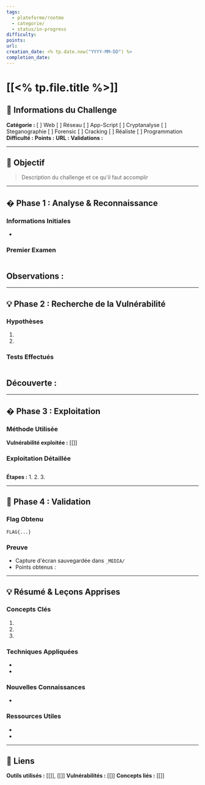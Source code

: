 ```yaml
---
tags:
  - plateforme/rootme
  - categorie/
  - status/in-progress
difficulty: 
points: 
url: 
creation_date: <% tp.date.now("YYYY-MM-DD") %>
completion_date: 
---
```

# [[<% tp.file.title %>]]

## 📝 Informations du Challenge

**Catégorie :** [ ] Web [ ] Réseau [ ] App-Script [ ] Cryptanalyse [ ] Steganographie [ ] Forensic [ ] Cracking [ ] Réaliste [ ] Programmation
**Difficulté :** 
**Points :** 
**URL :** 
**Validations :** 

---

## 🎯 Objectif

> Description du challenge et ce qu'il faut accomplir

---

## � Phase 1 : Analyse & Reconnaissance

### Informations Initiales
- 

### Premier Examen
```bash

```

**Observations :**
- 

---

## 💡 Phase 2 : Recherche de la Vulnérabilité

### Hypothèses
1. 
2. 

### Tests Effectués
```bash

```

**Découverte :**
- 

---

## � Phase 3 : Exploitation

### Méthode Utilisée
**Vulnérabilité exploitée :** [[]]

### Exploitation Détaillée
```bash

```

**Étapes :**
1. 
2. 
3. 

---

## 🏁 Phase 4 : Validation

### Flag Obtenu
```
FLAG{...}
```

### Preuve
- Capture d'écran sauvegardée dans `_MEDIA/`
- Points obtenus : 

---

## 💡 Résumé & Leçons Apprises

### Concepts Clés
1. 
2. 
3. 

### Techniques Appliquées
- 
- 

### Nouvelles Connaissances
- 

### Ressources Utiles
- 
- 

---

## 🔗 Liens

**Outils utilisés :** [[]], [[]]
**Vulnérabilités :** [[]]
**Concepts liés :** [[]]
